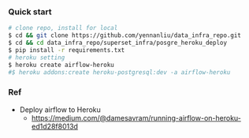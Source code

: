 ### Quick start 
```bash
# clone repo, install for local 
$ cd && git clone https://github.com/yennanliu/data_infra_repo.git
$ cd && cd data_infra_repo/superset_infra/posgre_heroku_deploy
$ pip install -r requirements.txt 
# heroku setting 
$ heroku create airflow-heroku
#$ heroku addons:create heroku-postgresql:dev -a airflow-heroku

```
### Ref 
- Deploy airflow to Heroku
	- https://medium.com/@damesavram/running-airflow-on-heroku-ed1d28f8013d
	